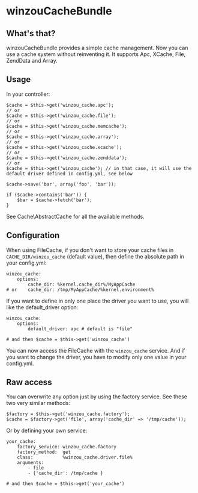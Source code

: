 winzouCacheBundle
============

What's that?
--------------
winzouCacheBundle provides a simple cache management. Now you can use a cache system without reinventing it.
It supports Apc, XCache, File, ZendData and Array.

Usage
-----
In your controller:

    $cache = $this->get('winzou_cache.apc');
    // or
    $cache = $this->get('winzou_cache.file');
    // or
    $cache = $this->get('winzou_cache.memcache');
    // or
    $cache = $this->get('winzou_cache.array');
    // or
    $cache = $this->get('winzou_cache.xcache');
    // or
    $cache = $this->get('winzou_cache.zenddata');
    // or
    $cache = $this->get('winzou_cache'); // in that case, it will use the default driver defined in config.yml, see below

    $cache->save('bar', array('foo', 'bar'));
    
    if ($cache->contains('bar')) {
        $bar = $cache->fetch('bar');
    }

See Cache\AbstractCache for all the available methods.

Configuration
-------------
When using FileCache, if you don't want to store your cache files in `CACHE_DIR/winzou_cache` (default value), then define the absolute path in your config.yml:

    winzou_cache:
        options:
            cache_dir: %kernel.cache_dir%/MyAppCache
    # or    cache_dir: /tmp/MyAppCache/%kernel.environment%

If you want to define in only one place the driver you want to use, you will like the default_driver option:

    winzou_cache:
        options:
            default_driver: apc # default is "file"
    
    # and then $cache = $this->get('winzou_cache')

You can now access the FileCache with the `winzou_cache` service. And if you want to change the driver, you have to modify only one value in your config.yml.

Raw access
----------
You can overwrite any option just by using the factory service. See these two very similar methods:

    $factory = $this->get('winzou_cache.factory');
    $cache = $factory->get('file', array('cache_dir' => '/tmp/cache'));

Or by defining your own service:

    your_cache:
        factory_service: winzou_cache.factory
        factory_method:  get
        class:           %winzou_cache.driver.file%
        arguments:
            - file
            - {'cache_dir': /tmp/cache }
    
    # and then $cache = $this->get('your_cache')
